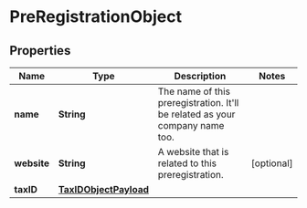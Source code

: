 

# PreRegistrationObject


## Properties

| Name | Type | Description | Notes |
|------------ | ------------- | ------------- | -------------|
|**name** | **String** | The name of this preregistration. It&#39;ll be related as your company name too. |  |
|**website** | **String** | A website that is related to this preregistration. |  [optional] |
|**taxID** | [**TaxIDObjectPayload**](TaxIDObjectPayload.md) |  |  |



